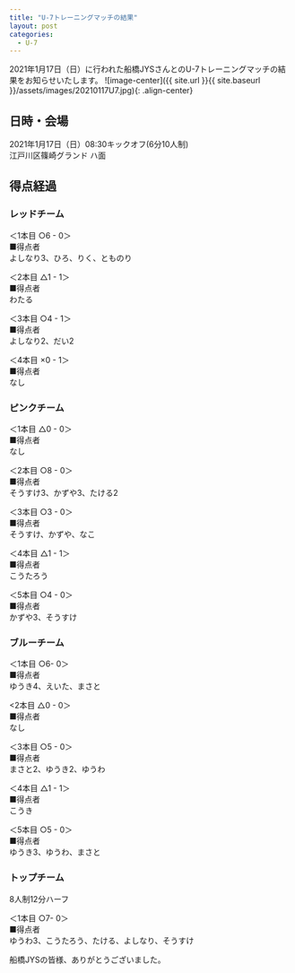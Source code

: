 ```yaml
---
title: "U-7トレーニングマッチの結果"
layout: post
categories:
  - U-7
---
```


2021年1月17日（日）に行われた船橋JYSさんとのU-7トレーニングマッチの結果をお知らせいたします。
![image-center]({{ site.url }}{{ site.baseurl }}/assets/images/20210117U7.jpg){: .align-center}

## 日時・会場

2021年1月17日（日）08:30キックオフ(6分10人制)<br>
江戸川区篠崎グランド ハ面

## 得点経過

### レッドチーム

＜1本目 ○6 - 0＞<br>
■得点者<br>
よしなり3、ひろ、りく、とものり

＜2本目 △1 - 1＞<br>
■得点者<br>
わたる

＜3本目 ○4 - 1＞<br>
■得点者<br>
よしなり2、だい2

＜4本目 ×0 - 1＞<br>
■得点者<br>
なし

### ピンクチーム

＜1本目 △0 - 0＞<br>
■得点者<br>
なし

＜2本目 ○8 - 0＞<br>
■得点者<br>
そうすけ3、かずや3、たける2

＜3本目 ○3 - 0＞<br>
■得点者<br>
そうすけ、かずや、なこ

＜4本目 △1 - 1＞<br>
■得点者<br>
こうたろう

＜5本目 ○4 - 0＞<br>
■得点者<br>
かずや3、そうすけ

### ブルーチーム

＜1本目 ○6- 0＞<br>
■得点者<br>
ゆうき4、えいた、まさと

<2本目 △0 - 0＞<br>
■得点者<br>
なし

＜3本目 ○5 - 0＞<br>
■得点者<br>
まさと2、ゆうき2、ゆうわ

＜4本目 △1 - 1＞<br>
■得点者<br>
こうき

＜5本目 ○5 - 0＞<br>
■得点者<br>
ゆうき3、ゆうわ、まさと

### トップチーム

8人制12分ハーフ<br>

＜1本目 ○7- 0＞<br>
■得点者<br>
ゆうわ3、こうたろう、たける、よしなり、そうすけ


船橋JYSの皆様、ありがとうございました。
